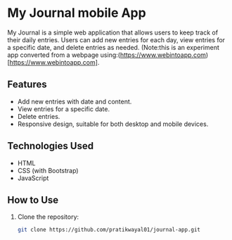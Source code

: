 # My Journal mobile App

My Journal is a simple web application that allows users to keep track of their daily entries. Users can add new entries for each day, view entries for a specific date, and delete entries as needed.
(Note:this is an experiment app converted from a webpage using:(https://www.webintoapp.com)[https://www.webintoapp.com].
## Features

- Add new entries with date and content.
- View entries for a specific date.
- Delete entries.
- Responsive design, suitable for both desktop and mobile devices.

## Technologies Used

- HTML
- CSS (with Bootstrap)
- JavaScript

## How to Use

1. Clone the repository:

   ```bash
   git clone https://github.com/pratikwayal01/journal-app.git
